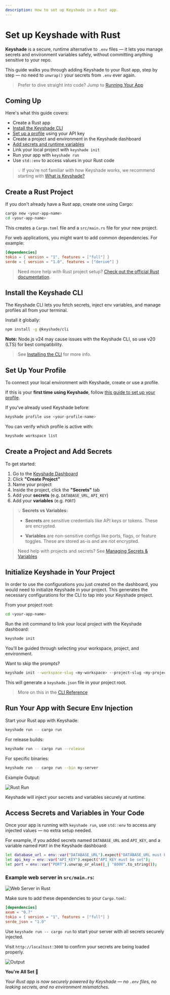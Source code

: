 ```yaml
---
description: How to set up Keyshade in a Rust app.
---
```


# Set up Keyshade with Rust

**Keyshade** is a secure, runtime alternative to `.env` files — it lets you manage secrets and environment variables safely, without committing anything sensitive to your repo.

This guide walks you through adding Keyshade to your Rust app, step by step — no need to `unwrap()` your secrets from `.env` ever again.

> Prefer to dive straight into code? Jump to [Running Your App](#run-your-app-with-secure-env-injection)

## Coming Up

Here's what this guide covers:

- Create a Rust app  
- [Install the Keyshade CLI](/docs/getting-started/installing-the-cli.md)  
- [Set up a profile](/docs/getting-started/setting-up-your-profile.md) using your API key  
- Create a project and environment in the Keyshade dashboard  
- [Add secrets and runtime variables](/docs/getting-started/adding-your-first-secret-and-variable.md)   
- Link your local project with `keyshade init`  
- Run your app with `keyshade run`  
- Use `std::env` to access values in your Rust code

> 💡 If you're not familiar with how Keyshade works, we recommend starting with [What is Keyshade?](/docs/getting-started/introduction.md)

## Create a Rust Project

If you don't already have a Rust app, create one using Cargo:

```bash
cargo new <your-app-name>
cd <your-app-name>
```

This creates a `Cargo.toml` file and a `src/main.rs` file for your new project.

For web applications, you might want to add common dependencies. For example:

```toml
[dependencies]
tokio = { version = "1", features = ["full"] }
serde = { version = "1.0", features = ["derive"] }
```

> Need more help with Rust project setup? [Check out the official Rust documentation](https://doc.rust-lang.org/cargo/guide/creating-a-new-project.html).

## Install the Keyshade CLI

The Keyshade CLI lets you fetch secrets, inject env variables, and manage profiles all from your terminal.

Install it globally:

```bash
npm install -g @keyshade/cli
```

**Note:** Node.js v24 may cause issues with the Keyshade CLI, so use v20 (LTS) for best compatibility.

> See [Installing the CLI](/docs/getting-started/installing-the-cli.md) for more info.

## Set Up Your Profile

To connect your local environment with Keyshade, create or use a profile.

If this is your **first time using Keyshade**, follow [this guide to set up your profile](/docs/getting-started/setting-up-your-profile.md).

If you've already used Keyshade before:

```bash
keyshade profile use <your-profile-name>
```
You can verify which profile is active with:
```bash
keyshade workspace list
```

## Create a Project and Add Secrets

To get started:
1.  Go to the [Keyshade Dashboard](https://app.keyshade.xyz/)
2.  Click **"Create Project"**
3.  Name your project
4.  Inside the project, click the **"Secrets"** tab
5.  Add your **secrets** (e.g. `DATABASE_URL`, `API_KEY`) 
6.  Add your **variables** (e.g. `PORT`)

> 💡 **Secrets vs Variables:**
>
>* **Secrets** are sensitive credentials like API keys or tokens. These are encrypted.
>
>* **Variables** are non-sensitive configs like ports, flags, or feature toggles. These are stored as-is and are not encrypted.

> Need help with projects and secrets? See [Managing Secrets & Variables](/docs/getting-started/adding-your-first-secret-and-variable.md)

## Initialize Keyshade in Your Project

In order to use the configurations you just created on the dashboard, you would need to initialize Keyshade in your project. This generates the necessary configurations for the CLI to tap into your Keyshade project.

From your project root:

```bash
cd <your-app-name>
```
Run the init command to link your local project with the Keyshade dashboard:

```bash
keyshade init
```

You'll be guided through selecting your workspace, project, and environment.

Want to skip the prompts?

```bash
keyshade init --workspace-slug <my-workspace> --project-slug <my-project> --environment-slug <my-environment> --private-key <my-private-key>
```
This will generate a `keyshade.json` file in your project root.

> More on this in the [CLI Reference](/docs/getting-started/installing-the-cli.md)

## Run Your App with Secure Env Injection

Start your Rust app with Keyshade:

```bash
keyshade run -- cargo run
```

For release builds:
```bash
keyshade run -- cargo run --release
```

For specific binaries:
```bash
keyshade run -- cargo run --bin my-server
```

Example Output:

![Rust Run](../../../blob/keyshade-rust-run.png)

Keyshade will inject your secrets and variables securely at runtime.

## Access Secrets and Variables in Your Code

Once your app is running with `keyshade run`, use `std::env` to access any injected values — no extra setup needed.

For example, if you added secrets named `DATABASE_URL` and `API_KEY`, and a variable named `PORT` in the Keyshade dashboard:

```bash
let database_url = env::var("DATABASE_URL").expect("DATABASE_URL must be set");
let api_key = env::var("API_KEY").expect("API_KEY must be set");
let port = env::var("PORT").unwrap_or_else(|_| "8000".to_string());
```

### Example web server in `src/main.rs`:

![Web Server in Rust](../../../blob/rust-guide-code.png)

Make sure to add these dependencies to your `Cargo.toml`:

```toml
[dependencies]
axum = "0.7"
tokio = { version = "1", features = ["full"] }
serde_json = "1.0"
```

Use `keyshade run -- cargo run` to start your server with all secrets securely injected.

Visit `http://localhost:3000` to confirm your secrets are being loaded properly.

![Output](../../../blob/rust-guide-output.png)

**You're All Set 🥳**

_Your Rust app is now securely powered by Keyshade — no `.env` files, no leaking secrets, and no environment mismatches._